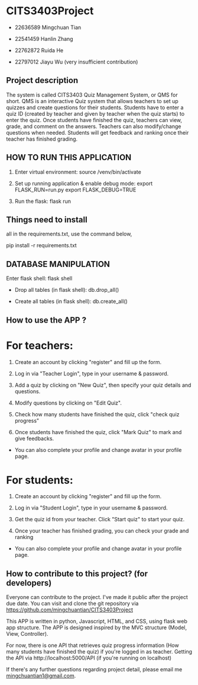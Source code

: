# CITS3403Project

-  22636589  Mingchuan Tian

-  22541459  Hanlin Zhang 

-  22762872  Ruida He 

-  22797012 Jiayu Wu (very insufficient contribution)


## Project description

The system is called CITS3403 Quiz Management System, or QMS for short. 
QMS is an interactive Quiz system that allows teachers to set up quizzes and create questions for their students.
Students have to enter a quiz ID (created by teacher and given by teacher when the quiz starts) to enter the quiz. 
Once students have finished the quiz, teachers can view, grade, and comment on the answers. 
Teachers can also modify/change questions when needed. 
Students will get feedback and ranking once their teacher has finished grading. 


## HOW TO RUN THIS APPLICATION

1. Enter virtual environment:
source /venv/bin/activate

2. Set up running application & enable debug mode:
export FLASK_RUN=run.py
export FLASK_DEBUG=TRUE

3. Run the flask:
flask run

## Things need to install

all in the requirements.txt, use the command below,

pip install -r requirements.txt

## DATABASE MANIPULATION

Enter flask shell:
flask shell

- Drop all tables (in flask shell):
db.drop_all()

- Create all tables (in flask shell):
db.create_all()

## How to use the APP ?

# For teachers:

1. Create an account by clicking "register" and fill up the form. 

2. Log in via "Teacher Login", type in your username & password.

3. Add a quiz by clicking on "New Quiz", then specify your quiz details and questions.

4. Modify questions by clicking on "Edit Quiz". 

5. Check how many students have finished the quiz, click "check quiz progress"

6. Once students have finished the quiz, click "Mark Quiz" to mark and give feedbacks.

* You can also complete your profile and change avatar in your profile page. 

# For students:

1. Create an account by clicking "register" and fill up the form. 

2. Log in via "Student Login", type in your username & password. 

3. Get the quiz id from your teacher. Click "Start quiz" to start your quiz. 

4. Once your teacher has finished grading, you can check your grade and ranking

* You can also complete your profile and change avatar in your profile page. 

## How to contribute to this project? (for developers)

Everyone can contribute to the project. I've made it public after the project due date. 
You can visit and clone the git repository via https://github.com/mingchuantian/CITS3403Project

This APP is written in python, Javascript, HTML, and CSS, using flask web app structure. 
The APP is designed inspired by the MVC structure (Model, View, Controller). 

For now, there is one API that retrieves quiz progress information (How many students have finished the quiz) if you're logged in as teacher.
Getting the API via http://localhost:5000/API (if you're running on localhost)

If there's any further questions regarding project detail, please email me mingchuantian1@gmail.com.